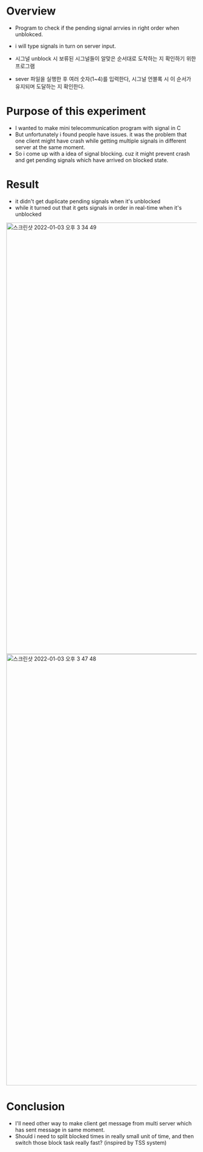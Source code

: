 # Overview
* Program to check if the pending signal arrvies in right order when unblokced.
* i will type signals in turn on server input.

* 시그널 unblock 시 보류된 시그널들이 알맞은 순서대로 도착하는 지 확인하기 위한 프로그램
* sever 파일을 실행한 후 여러 숫자(1~4)를 입력한다, 시그널 언블록 시 이 순서가 유지되며 도달하는 지 확인한다.

# Purpose of this experiment
* I wanted to make mini telecommunication program with signal in C
* But unfortunately i found people have issues. it was the problem that one client might have crash while getting multiple signals in different server at the same moment.
* So i come up with a idea of signal blocking. cuz it might prevent crash and get pending signals which have arrived on blocked state.

# Result
* it didn't get duplicate pending signals when it's unblocked
* while it turned out that it gets signals in order in real-time when it's unblocked

<img width="1142" alt="스크린샷 2022-01-03 오후 3 34 49" src="https://user-images.githubusercontent.com/65381957/147904737-d9663efb-e8a8-4272-8354-d70495571828.png">

<img width="1142" alt="스크린샷 2022-01-03 오후 3 47 48" src="https://user-images.githubusercontent.com/65381957/147905273-26da6d1a-1643-47d0-adb0-8ff624f4746c.png">

<br>

# Conclusion
* I'll need other way to make client get message from multi server which has sent message in same moment.
* Should i need to split blocked times in really small unit of time, and then switch those block task really fast? (inspired by TSS system)